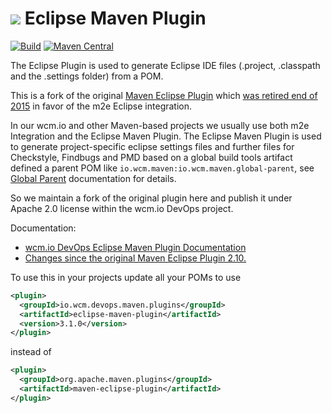 <img src="https://wcm.io/images/favicon-16@2x.png"/> Eclipse Maven Plugin
======
[![Build](https://github.com/wcm-io-devops/eclipse-maven-plugin/workflows/Build/badge.svg?branch=develop)](https://github.com/wcm-io-devops/eclipse-maven-plugin/actions?query=workflow%3ABuild+branch%3Adevelop)
[![Maven Central](https://img.shields.io/maven-central/v/io.wcm.devops.maven.plugins/eclipse-maven-plugin)](https://repo1.maven.org/maven2/io/wcm/devops/maven/plugins/eclipse-maven-plugin)

The Eclipse Plugin is used to generate Eclipse IDE files (.project, .classpath and the .settings folder) from a POM.

This is a fork of the original [Maven Eclipse Plugin](https://maven.apache.org/plugins/maven-eclipse-plugin/) which [was retired end of 2015](http://mail-archives.apache.org/mod_mbox/maven-dev/201510.mbox/%3Cop.x55dxii1kdkhrr%40robertscholte.dynamic.ziggo.nl%3E) in favor of the m2e Eclipse integration.

In our wcm.io and other Maven-based projects we usually use both m2e Integration and the Eclipse Maven Plugin. The Eclipse Maven Plugin is used to generate project-specific eclipse settings files and further files for Checkstyle, Findbugs and PMD based on a global build tools artifact defined a parent POM like `io.wcm.maven:io.wcm.maven.global-parent`, see [Global Parent](https://wcm.io/tooling/maven/global-parent.html) documentation for details.

So we maintain a fork of the original plugin here and publish it under Apache 2.0 license within the wcm.io DevOps project.

Documentation:

* [wcm.io DevOps Eclipse Maven Plugin Documentation](https://devops.wcm.io/maven/plugins/eclipse-maven-plugin/)
* [Changes since the original Maven Eclipse Plugin 2.10.](https://devops.wcm.io/maven/plugins/eclipse-maven-plugin/changes-report.html)

To use this in your projects update all your POMs to use

```xml
<plugin>
  <groupId>io.wcm.devops.maven.plugins</groupId>
  <artifactId>eclipse-maven-plugin</artifactId>
  <version>3.1.0</version>
</plugin>
```

instead of

```xml
<plugin>
  <groupId>org.apache.maven.plugins</groupId>
  <artifactId>maven-eclipse-plugin</artifactId>
</plugin>
```
